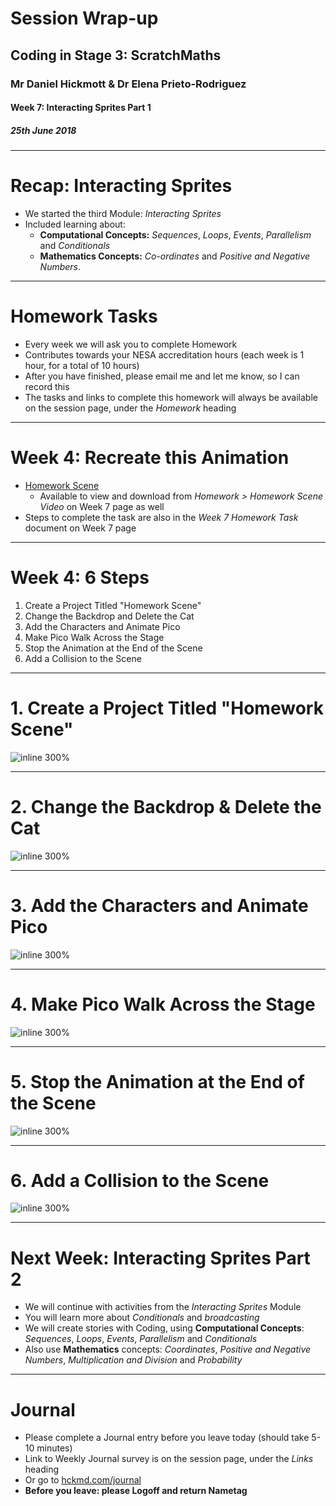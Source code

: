 # Session Wrap-up

## Coding in Stage 3: ScratchMaths

### Mr Daniel Hickmott & Dr Elena Prieto-Rodriguez

#### Week 7: Interacting Sprites Part 1

##### 25th June 2018

---

# Recap: Interacting Sprites

- We started the third Module: *Interacting Sprites*
- Included learning about:
	- **Computational Concepts:** *Sequences*, *Loops*, *Events*, *Parallelism* and *Conditionals*
	- **Mathematics Concepts:** *Co-ordinates* and *Positive and Negative Numbers*.

---

# Homework Tasks

- Every week we will ask you to complete Homework
- Contributes towards your NESA accreditation hours (each week is 1 hour, for a total of 10 hours)
- After you have finished, please email me and let me know, so I can record this
- The tasks and links to complete this homework will always be available on the session page, under the *Homework* heading 	

---


# Week 4: Recreate this Animation

- [Homework Scene](https://drive.google.com/uc?export=view&id=14j_xri6AQ9PjI6ntL6rSdENcgQ2lxLBk)
    - Available to view and download from *Homework > Homework Scene Video* on Week 7 page as well
- Steps to complete the task are also in the *Week 7 Homework Task* document on Week 7 page

---

# Week 4: 6 Steps

1. Create a Project Titled "Homework Scene"
2. Change the Backdrop and Delete the Cat
3. Add the Characters and Animate Pico
4. Make Pico Walk Across the Stage
5. Stop the Animation at the End of the Scene
6. Add a Collision to the Scene

---

# 1. Create a Project Titled "Homework Scene"

![inline 300%](images/create_new_project.png)

---

# 2. Change the Backdrop & Delete the Cat

![inline 300%](images/delete_cat_sprite.png)

---

# 3. Add the Characters and Animate Pico

![inline 300%](images/backdrop_with_characters.png)

---

# 4. Make Pico Walk Across the Stage

![inline 300%](images/make_Pico_walk.png)

---

# 5. Stop the Animation at the End of the Scene

![inline 300%](images/stop_project.png)

---

# 6. Add a Collision to the Scene 

![inline 300%](images/Nano_after_collision.png)

---

# Next Week: Interacting Sprites Part 2

- We will continue with activities from the *Interacting Sprites* Module
- You will learn more about *Conditionals* and *broadcasting*
- We will create stories with Coding, using **Computational Concepts**: *Sequences*, *Loops*, *Events*, *Parallelism* and *Conditionals*
- Also use **Mathematics** concepts: *Coordinates*, *Positive and Negative Numbers*, *Multiplication and Division* and *Probability*

---

# Journal

- Please complete a Journal entry before you leave today (should take 5-10 minutes)
- Link to Weekly Journal survey is on the session page, under the *Links* heading
- Or go to [hckmd.com/journal](hckmd.com/journal)
- **Before you leave: please Logoff and return Nametag**
